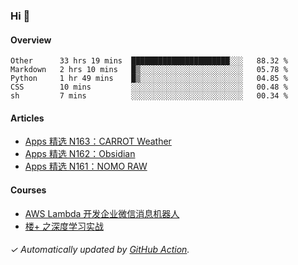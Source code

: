 ### Hi 👋

#### Overview

<!--START_SECTION:waka-->
```text
Other      33 hrs 19 mins  ██████████████████████░░░   88.32 % 
Markdown   2 hrs 10 mins   █▒░░░░░░░░░░░░░░░░░░░░░░░   05.78 % 
Python     1 hr 49 mins    █▒░░░░░░░░░░░░░░░░░░░░░░░   04.85 % 
CSS        10 mins         ░░░░░░░░░░░░░░░░░░░░░░░░░   00.48 % 
sh         7 mins          ░░░░░░░░░░░░░░░░░░░░░░░░░   00.34 % 
```
<!--END_SECTION:waka-->

#### Articles

<!-- BLOG:START -->
- [Apps 精选 N163：CARROT Weather](https://huhuhang.com/post/product-hunt/product-hunt-n163)
- [Apps 精选 N162：Obsidian](https://huhuhang.com/post/product-hunt/product-hunt-n162)
- [Apps 精选 N161：NOMO RAW](https://huhuhang.com/post/product-hunt/product-hunt-n161)
<!-- BLOG:END -->

#### Courses

<!-- SYL:START -->
- [AWS Lambda 开发企业微信消息机器人](https://lanqiao.cn/courses/2868)
- [楼+ 之深度学习实战](https://lanqiao.cn/courses/2617)
<!-- SYL:END -->

###### ✓ Automatically updated by [GitHub Action](https://github.com/huhuhang/huhuhang/actions).
